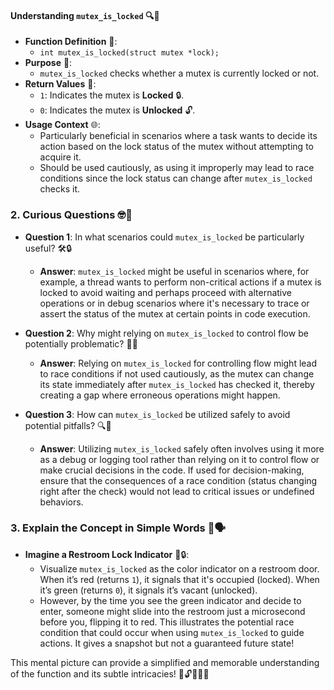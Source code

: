 
#### Understanding `mutex_is_locked` 🔍🔐
- **Function Definition** 📜:
    - `int mutex_is_locked(struct mutex *lock);`
- **Purpose** 🎯:
    - `mutex_is_locked` checks whether a mutex is currently locked or not.
- **Return Values** 🔄:
    - `1`: Indicates the mutex is **Locked** 🔒.
    - `0`: Indicates the mutex is **Unlocked** 🔓.
- **Usage Context** 🌐:
    - Particularly beneficial in scenarios where a task wants to decide its action based on the lock status of the mutex without attempting to acquire it.
    - Should be used cautiously, as using it improperly may lead to race conditions since the lock status can change after `mutex_is_locked` checks it.

### 2. Curious Questions 🤓💭

- **Question 1**: In what scenarios could `mutex_is_locked` be particularly useful? 🛠️🔒
    - **Answer**: `mutex_is_locked` might be useful in scenarios where, for example, a thread wants to perform non-critical actions if a mutex is locked to avoid waiting and perhaps proceed with alternative operations or in debug scenarios where it's necessary to trace or assert the status of the mutex at certain points in code execution.

- **Question 2**: Why might relying on `mutex_is_locked` to control flow be potentially problematic? 🔄🚧
    - **Answer**: Relying on `mutex_is_locked` for controlling flow might lead to race conditions if not used cautiously, as the mutex can change its state immediately after `mutex_is_locked` has checked it, thereby creating a gap where erroneous operations might happen.

- **Question 3**: How can `mutex_is_locked` be utilized safely to avoid potential pitfalls? 🔍🛑
    - **Answer**: Utilizing `mutex_is_locked` safely often involves using it more as a debug or logging tool rather than relying on it to control flow or make crucial decisions in the code. If used for decision-making, ensure that the consequences of a race condition (status changing right after the check) would not lead to critical issues or undefined behaviors.

### 3. Explain the Concept in Simple Words 🌟🗣️

- **Imagine a Restroom Lock Indicator** 🚻🔒:
    - Visualize `mutex_is_locked` as the color indicator on a restroom door. When it’s red (returns `1`), it signals that it's occupied (locked). When it’s green (returns `0`), it signals it’s vacant (unlocked).
    - However, by the time you see the green indicator and decide to enter, someone might slide into the restroom just a microsecond before you, flipping it to red. This illustrates the potential race condition that could occur when using `mutex_is_locked` to guide actions. It gives a snapshot but not a guaranteed future state!

This mental picture can provide a simplified and memorable understanding of the function and its subtle intricacies! 🚪🔓🔄🚶‍♂️